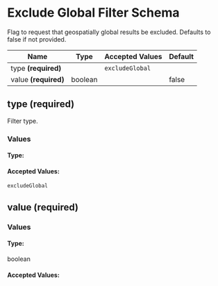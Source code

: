 

# Exclude Global Filter Schema

Flag to request that geospatially global results be excluded. Defaults to false if not provided.


| Name | Type | Accepted Values | Default |
|------|------|--------|---------|
| type **(required)**| | `excludeGlobal`|  |
| value **(required)**| boolean| | false |


## type **(required)**

Filter type.

### Values

#### Type:


#### Accepted Values:
`excludeGlobal`

## value **(required)**


### Values

#### Type:
boolean

#### Accepted Values:



